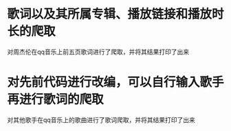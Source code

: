 # 歌词以及其所属专辑、播放链接和播放时长的爬取
对周杰伦在qq音乐上前五页歌词进行了爬取，并将其结果打印了出来
# 对先前代码进行改编，可以自行输入歌手再进行歌词的爬取
对其他歌手在qq音乐上的歌曲进行了歌词爬取，并将其结果打印了出来
